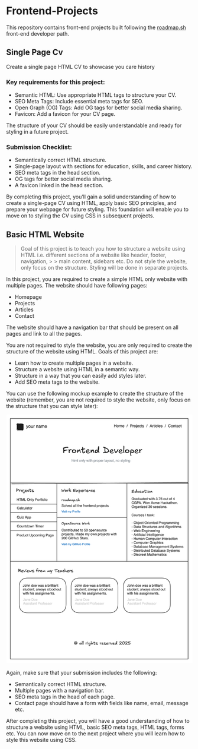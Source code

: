 # Frontend-Projects

This repository contains front-end projects built following the [roadmap.sh](https://roadmap.sh/) front-end developer path.

## Single Page Cv

Create a single page HTML CV to showcase you care history

### Key requirements for this project:

- Semantic HTML: Use appropriate HTML tags to structure your CV.
- SEO Meta Tags: Include essential meta tags for SEO.
- Open Graph (OG) Tags: Add OG tags for better social media sharing.
- Favicon: Add a favicon for your CV page.

The structure of your CV should be easily understandable and ready for styling in a future project.

### Submission Checklist:

- Semantically correct HTML structure.
- Single-page layout with sections for education, skills, and career history.
- SEO meta tags in the head section.
- OG tags for better social media sharing.
- A favicon linked in the head section.

By completing this project, you’ll gain a solid understanding of how to create a single-page CV using HTML, apply basic SEO principles, and prepare your webpage for future styling. This foundation will enable you to move on to styling the CV using CSS in subsequent projects.

## Basic HTML Website

> Goal of this project is to teach you how to structure a website using HTML i.e. different sections of a website like header, footer, navigation, > > main content, sidebars etc. Do not style the website, only focus on the structure. Styling will be done in separate projects.

In this project, you are required to create a simple HTML only website with multiple pages. The website should have following pages:

- Homepage
- Projects
- Articles
- Contact

The website should have a navigation bar that should be present on all pages and link to all the pages.

You are not required to style the website, you are only required to create the structure of the website using HTML. Goals of this project are:

- Learn how to create multiple pages in a website.
- Structure a website using HTML in a semantic way.
- Structure in a way that you can easily add styles later.
- Add SEO meta tags to the website.

You can use the following mockup example to create the structure of the website (remember, you are not required to style the website, only focus on the structure that you can style later):

![pagina web](./portfolio-design-83lku.png)

Again, make sure that your submission includes the following:

- Semantically correct HTML structure.
- Multiple pages with a navigation bar.
- SEO meta tags in the head of each page.
- Contact page should have a form with fields like name, email, message etc.

After completing this project, you will have a good understanding of how to structure a website using HTML, basic SEO meta tags, HTML tags, forms etc. You can now move on to the next project where you will learn how to style this website using CSS.
